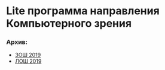 # Lite программа направления Компьютерного зрения

### Архив:

* [ЗОШ 2019](https://github.com/ml-dafe/cv_mipt_olymp_school/tree/master/Lite/2019_Winter)
* [ЛОШ 2019](https://github.com/ml-dafe/cv_mipt_olymp_school/tree/master/Lite/2019_Summer)
